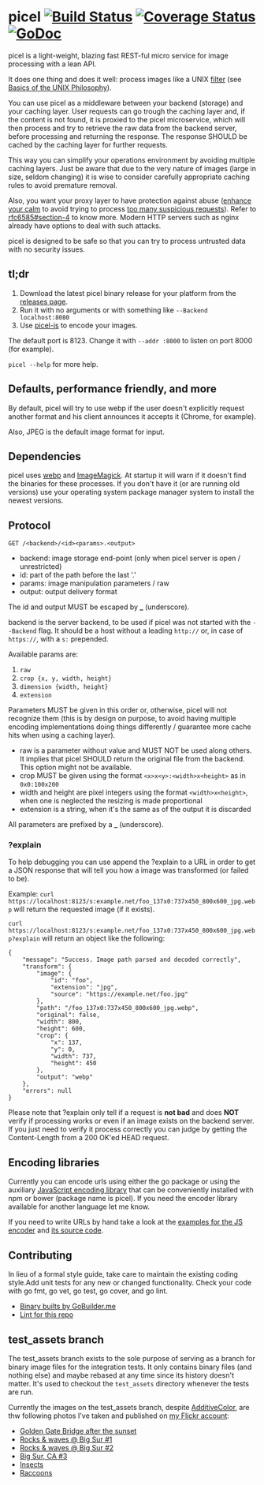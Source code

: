 # picel [![Build Status](http://img.shields.io/travis/henvic/picel/master.svg?style=flat)](https://travis-ci.org/henvic/picel) [![Coverage Status](https://coveralls.io/repos/henvic/picel/badge.svg)](https://coveralls.io/r/henvic/picel) [![GoDoc](https://godoc.org/github.com/henvic/picel?status.svg)](https://godoc.org/github.com/henvic/picel)

picel is a light-weight, blazing fast REST-ful micro service for image processing with a lean API.

It does one thing and does it well: process images like a UNIX [filter](https://en.wikipedia.org/wiki/Filter_\(software\)) (see [Basics of the UNIX Philosophy](http://www.catb.org/esr/writings/taoup/html/ch01s06.html)).

You can use picel as a middleware between your backend (storage) and your caching layer. User requests can go trough the caching layer and, if the content is not found, it is proxied to the picel microservice, which will then process and try to retrieve the raw data from the backend server, before processing and returning the response. The response SHOULD be cached by the caching layer for further requests.

This way you can simplify your operations environment by avoiding multiple caching layers. Just be aware that due to the very nature of images (large in size, seldom changing) it is wise to consider carefully appropriate caching rules to avoid premature removal.

Also, you want your proxy layer to have protection against abuse ([enhance your calm](http://httpstatusdogs.com/420-enhance-your-calm) to avoid trying to process [too many suspicious requests](http://httpstatusdogs.com/429-too-many-requests)). Refer to [rfc6585#section-4](https://tools.ietf.org/html/rfc6585#section-4) to know more. Modern HTTP servers such as nginx already have options to deal with such attacks.

picel is designed to be safe so that you can try to process untrusted data with no security issues.

## tl;dr
1. Download the latest picel binary release for your platform from the [releases page](https://github.com/henvic/picel/releases).
2. Run it with no arguments or with something like `--Backend localhost:8080`
3. Use [picel-js](https://github.com/henvic/picel-js) to encode your images.

The default port is 8123. Change it with `--addr :8000` to listen on port 8000 (for example).

`picel --help` for more help.

## Defaults, performance friendly, and more
By default, picel will try to use webp if the user doesn't explicitly request another format and his client announces it accepts it (Chrome, for example).

Also, JPEG is the default image format for input.

## Dependencies
picel uses [webp](https://developers.google.com/speed/webp/) and [ImageMagick](http://www.imagemagick.org/). At startup it will warn if it doesn't find the binaries for these processes. If you don't have it (or are running old versions) use your operating system package manager system to install the newest versions.

## Protocol
`GET /<backend>/<id><params>.<output>`

* backend: image storage end-point (only when picel server is open / unrestricted)
* id: part of the path before the last '.'
* params: image manipulation parameters / raw
* output: output delivery format

The id and output MUST be escaped by **_** (underscore).

backend is the server backend, to be used if picel was not started with the `--Backend` flag. It should be a host without a leading `http://` or, in case of `https://`, with a `s:` prepended.

Available params are:

1. `raw`
2. `crop {x, y, width, height}`
3. `dimension {width, height}`
4. `extension`

Parameters MUST be given in this order or, otherwise, picel will not recognize them (this is by design on purpose, to avoid having multiple encoding implementations doing things differently / guarantee more cache hits when using a caching layer).

* raw is a parameter without value and MUST NOT be used along others. It implies that picel SHOULD return the original file from the backend. This option might not be available.
* crop MUST be given using the format `<x>x<y>:<width>x<height>` as in `0x0:100x200`
* width and height are pixel integers using the format `<width>x<height>`, when one is neglected the resizing is made proportional
* extension is a string, when it's the same as of the output it is discarded

All parameters are prefixed by a **_** (underscore).

### ?explain
To help debugging you can use append the ?explain to a URL in order to get a JSON response that will tell you how a image was transformed (or failed to be).

Example:
`curl https://localhost:8123/s:example.net/foo_137x0:737x450_800x600_jpg.webp` will return the requested image (if it exists).

`curl https://localhost:8123/s:example.net/foo_137x0:737x450_800x600_jpg.webp?explain` will return an object like the following:

```
{
    "message": "Success. Image path parsed and decoded correctly",
    "transform": {
        "image": {
            "id": "foo",
            "extension": "jpg",
            "source": "https://example.net/foo.jpg"
        },
        "path": "/foo_137x0:737x450_800x600_jpg.webp",
        "original": false,
        "width": 800,
        "height": 600,
        "crop": {
            "x": 137,
            "y": 0,
            "width": 737,
            "height": 450
        },
        "output": "webp"
    },
    "errors": null
}
```

Please note that ?explain only tell if a request is **not bad** and does **NOT** verify if processing works or even if an image exists on the backend server. If you just need to verify it process correctly you can judge by getting the Content-Length from a 200 OK'ed HEAD request.

## Encoding libraries
Currently you can encode urls using either the go package or using the auxiliary [JavaScript encoding library](https://github.com/henvic/picel-js) that can be conveniently installed with npm or bower (package name is picel). If you need the encoder library available for another language let me know.

If you need to write URLs by hand take a look at the [examples for the JS encoder](https://github.com/henvic/picel-js#examples) and [its source code](https://github.com/henvic/picel-js/blob/master/picel.js).

## Contributing
In lieu of a formal style guide, take care to maintain the existing coding style.Add unit tests for any new or changed functionality. Check your code with go fmt, go vet, go test, go cover, and go lint.

* [Binary builts by GoBuilder.me](https://gobuilder.me/github.com/henvic/picel)
* [Lint for this repo](http://go-lint.appspot.com/github.com/henvic/picel)

## test_assets branch
The test_assets branch exists to the sole purpose of serving as a branch for binary image files for the integration tests. It only contains binary files (and nothing else) and maybe rebased at any time since its history doesn't matter. It's used to checkout the `test_assets` directory whenever the tests are run.

Currently the images on the test_assets branch, despite [AdditiveColor](https://commons.wikimedia.org/wiki/File:AdditiveColor.svg), are thw following photos I've taken and published on [my Flickr account](https://www.flickr.com/photos/henriquev):

* [Golden Gate Bridge after the sunset](https://www.flickr.com/photos/henriquev/8872926264)
* [Rocks & waves @ Big Sur #1](https://www.flickr.com/photos/henriquev/11274440243)
* [Rocks & waves @ Big Sur #2](https://www.flickr.com/photos/henriquev/14085712935)
* [Big Sur, CA #3](https://www.flickr.com/photos/henriquev/9741409523)
* [Insects](https://www.flickr.com/photos/henriquev/8544618839)
* [Raccoons](https://www.flickr.com/photos/henriquev/16100340385)

